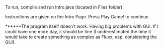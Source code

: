 
To run, compile and run Intro.java (located in Files folder)

Instructions are given on the Intro Page.
Press Play Game! to continue.


******The program itself doesn't work. Having big problems with GUI.
      If I could have one more day, it should be fine (I underestimated the time it would take
      to create something as complex as Fluxx, esp. considering the GUI).
